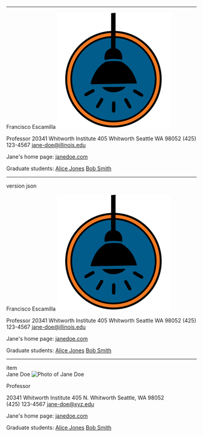<hr>
  Francisco Escamilla 
  <img src="favicon.svg" alt="Photo of Jane Doe"/>
  
  Professor
  20341 Whitworth Institute
  405 Whitworth
  Seattle WA 98052
  (425) 123-4567
  <a href="mailto:jane-doe@xyz.edu">jane-doe@illinois.edu</a>
  
  Jane's home page:
  <a href="http://www.janedoe.com">janedoe.com</a>
  
  Graduate students:
  <a href="http://www.xyz.edu/students/alicejones.html">Alice Jones</a>
  <a href="http://www.xyz.edu/students/bobsmith.html">Bob Smith</a>
  
  <hr> version json 

  Francisco Escamilla 
  <img src="favicon.svg" alt="Photo of Jane Doe"/>
  
  Professor
  20341 Whitworth Institute
  405 Whitworth
  Seattle WA 98052
  (425) 123-4567
  <a href="mailto:jane-doe@xyz.edu">jane-doe@illinois.edu</a>
  
  Jane's home page:
  <a href="http://www.janedoe.com">janedoe.com</a>
  
  Graduate students:
  <a href="http://www.xyz.edu/students/alicejones.html">Alice Jones</a>
  <a href="http://www.xyz.edu/students/bobsmith.html">Bob Smith</a>
  
  
  <script type="application/ld+json">
  {
    "@context": "https://schema.org",
    "@type": "Person",
    "address": {
      "@type": "PostalAddress",
      "addressLocality": "Seattle",
      "addressRegion": "WA",
      "postalCode": "98052",
      "streetAddress": "20341 Whitworth Institute 405 N. Whitworth"
    },
    "colleague": [
      "http://www.xyz.edu/students/alicejones.html",
      "http://www.xyz.edu/students/bobsmith.html"
    ],
    "email": "mailto:jane-doe@xyz.edu",
    "image": "janedoe.jpg",
    "jobTitle": "Professor",
    "name": "Jane Doe",
    "telephone": "(425) 123-4567",
    "url": "http://www.janedoe.com"
  }
  </script>

  <hr> item
  
<div itemscope itemtype="https://schema.org/Person">
  <span itemprop="name">Jane Doe</span>
  <img src="janedoe.jpg" itemprop="image" alt="Photo of Jane Doe"/>

  <span itemprop="jobTitle">Professor</span>
  <div itemprop="address" itemscope itemtype="https://schema.org/PostalAddress">
    <span itemprop="streetAddress">
      20341 Whitworth Institute
      405 N. Whitworth
    </span>
    <span itemprop="addressLocality">Seattle</span>,
    <span itemprop="addressRegion">WA</span>
    <span itemprop="postalCode">98052</span>
  </div>
  <span itemprop="telephone">(425) 123-4567</span>
  <a href="mailto:jane-doe@xyz.edu" itemprop="email">
    jane-doe@xyz.edu</a>

  Jane's home page:
  <a href="http://www.janedoe.com" itemprop="url">janedoe.com</a>

  Graduate students:
  <a href="http://www.xyz.edu/students/alicejones.html" itemprop="colleague">
    Alice Jones</a>
  <a href="http://www.xyz.edu/students/bobsmith.html" itemprop="colleague">
    Bob Smith</a>
</div>